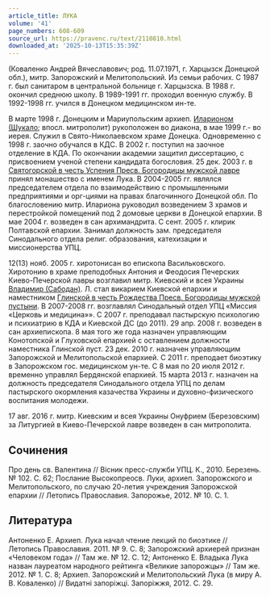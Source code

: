 ```yaml
---
article_title: ЛУКА
volume: '41'
page_numbers: 608-609
source_url: https://pravenc.ru/text/2110810.html
downloaded_at: '2025-10-13T15:35:39Z'
---
```


(Коваленко Андрей Вячеславович; род. 11.07.1971, г. Харцызск Донецкой обл.), митр. Запорожский и Мелитопольский. Из семьи рабочих. С 1987 г. был санитаром в центральной больнице г. Харцызска. В 1988 г. окончил среднюю школу. В 1989-1991 гг. проходил военную службу. В 1992-1998 гг. учился в Донецком медицинском ин-те.

В марте 1998 г. Донецким и Мариупольским архиеп. [Иларионом (Шукало](<https://pravenc.ru/text/Иларионом (Шукало.html>); впосл. митрополит) рукоположен во диакона, в мае 1999 г.- во иерея. Служил в Свято-Николаевском храме Донецка. Одновременно с 1998 г. заочно обучался в КДС. В 2002 г. поступил на заочное отделение в КДА. По окончании академии защитил диссертацию, с присвоением ученой степени кандидата богословия. 25 дек. 2003 г. в [Святогорской в честь Успения Пресв. Богородицы мужской лавре](<https://pravenc.ru/text/Святогорской в честь Успения Пресв  Богородицы мужской лавре.html>) принял монашество с именем Лука. В 2004-2005 гг. являлся председателем отдела по взаимодействию с промышленными предприятиями и орг-циями на правах благочинного Донецкой обл. По благословению митр. Илариона руководил возведением 3 храмов и перестройкой помещений под 2 домовые церкви в Донецкой епархии. В мае 2004 г. возведен в сан архимандрита. С сент. 2005 г. клирик Полтавской епархии. Занимал должность зам. председателя Синодального отдела религ. образования, катехизации и миссионерства УПЦ.

12(13) нояб. 2005 г. хиротонисан во епископа Васильковского. Хиротонию в храме преподобных Антония и Феодосия Печерских Киево-Печерской лавры возглавил митр. Киевский и всея Украины [Владимир (Сабодан)](https://pravenc.ru/text/Владимир.html). Л. стал викарием Киевской епархии и наместником [Глинской в честь Рождества Пресв. Богородицы мужской пустыни](<https://pravenc.ru/text/Глинской в честь Рождества Пресв  Богородицы мужской пустыни.html>). В 2007-2008 гг. возглавлял Синодальный отдел УПЦ «Миссия «Церковь и медицина»». С 2007 г. преподавал пастырскую психологию и психиатрию в КДА и Киевской ДС (до 2011). 29 апр. 2008 г. возведен в сан архиепископа. 8 мая того же года назначен управляющим Конотопской и Глуховской епархией с оставлением должности наместника Глинской пуст. 23 дек. 2010 г. назначен управляющим Запорожской и Мелитопольской епархией. С 2011 г. преподает биоэтику в Запорожском гос. медицинском ун-те. С 8 мая по 20 июля 2012 г. временно управлял Бердянской епархией. 15 марта 2013 г. назначен на должность председателя Синодального отдела УПЦ по делам пастырского окормления казачества Украины и духовно-физического воспитания молодежи.

17 авг. 2016 г. митр. Киевским и всея Украины Онуфрием (Березовским) за Литургией в Киево-Печерской лавре возведен в сан митрополита.

## Сочинения

Про день св. Валентина // Вiсник пресс-служби УПЦ. К., 2010. Березень. № 102. С. 62; Послание Высокопреосв. Луки, архиеп. Запорожского и Мелитопольского, по случаю 20-летия учреждения Запорожской епархии // Летопись Православия. Запорожье, 2012. № 10. С. 1.

## Литература

Антоненко Е. Архиеп. Лука начал чтение лекций по биоэтике // Летопись Православия. 2011. № 9. С. 8; Запорожский архиерей признан «Человеком года» // Там же. № 12. С. 12; Антоненко Е. Владыка Лука назван лауреатом народного рейтинга «Великие запорожцы» // Там же. 2012. № 1. С. 8; Архиеп. Запорожский и Мелитопольский Лука (в миру А. В. Коваленко) // Видатнi запорiжцi. Запорiжжя, 2012. С. 29.

